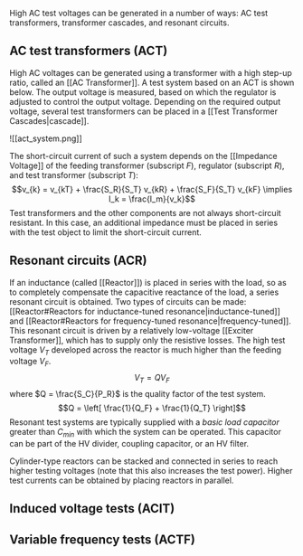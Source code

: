High AC test voltages can be generated in a number of ways: AC test transformers, transformer cascades, and resonant circuits.
## AC test transformers (ACT)
High AC voltages can be generated using a transformer with a high step-up ratio, called an [[AC Transformer]]. A test system based on an ACT is shown below. The output voltage is measured, based on which the regulator is adjusted to control the output voltage.
Depending on the required output voltage, several test transformers can be placed in a [[Test Transformer Cascades|cascade]].

![[act_system.png]]

The short-circuit current of such a system depends on the [[Impedance Voltage]] of the feeding transformer (subscript $F$), regulator (subscript $R$), and test transformer (subscript $T$):
$$v_{k} = v_{kT} + \frac{S_R}{S_T} v_{kR} + \frac{S_F}{S_T} v_{kF} \implies I_k = \frac{I_m}{v_k}$$
Test transformers and the other components are not always short-circuit resistant. In this case, an additional impedance must be placed in series with the test object to limit the short-circuit current.
## Resonant circuits (ACR)
If an inductance (called [[Reactor]]) is placed in series with the load, so as to completely compensate the capacitive reactance of the load, a series resonant circuit is obtained. Two types of circuits can be made: [[Reactor#Reactors for inductance-tuned resonance|inductance-tuned]] and [[Reactor#Reactors for frequency-tuned resonance|frequency-tuned]].
This resonant circuit is driven by a relatively low-voltage [[Exciter Transformer]], which has to supply only the resistive losses. The high test voltage $V_T$ developed across the reactor is much higher than the feeding voltage $V_F$.
$$V_T = Q V_F$$
where $Q = \frac{S_C}{P_R}$ is the quality factor of the test system.
$$Q = \left[ \frac{1}{Q_F} + \frac{1}{Q_T} \right]$$
Resonant test systems are typically supplied with a _basic load capacitor_ greater than $C_{min}$ with which the system can be operated. This capacitor can be part of the HV divider, coupling capacitor, or an HV filter.

Cylinder-type reactors can be stacked and connected in series to reach higher testing voltages (note that this also increases the test power). Higher test currents can be obtained by placing reactors in parallel.
## Induced voltage tests (ACIT)

## Variable frequency tests (ACTF)